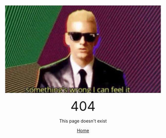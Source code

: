 <!-- ChairSpin Gif -->
<p style="text-align: center">
    <img src="/imgs/404.png" alt="404.png">
</p>
<!-- 404 message -->
<p style="text-align: center">
    <span style="font-size:3em">
        404
    </span>
</p>
<p style="text-align: center">
    <span style="font-size:1em">
        This page doesn't exist
    </span>
</p>
<!-- Home link -->
<p style="text-align: center">
    <a href="README.md">
        Home
    </a>
</p>
